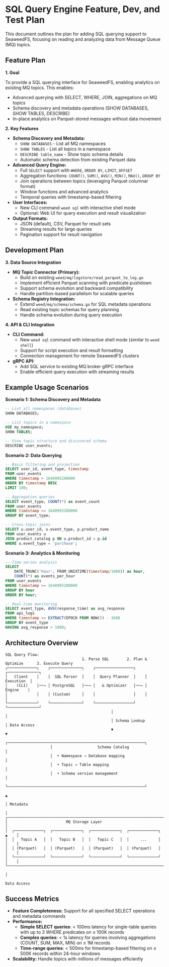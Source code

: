 # SQL Query Engine Feature, Dev, and Test Plan

This document outlines the plan for adding SQL querying support to SeaweedFS, focusing on reading and analyzing data from Message Queue (MQ) topics.

## Feature Plan

**1. Goal**

To provide a SQL querying interface for SeaweedFS, enabling analytics on existing MQ topics. This enables:
- Advanced querying with SELECT, WHERE, JOIN, aggregations on MQ topics
- Schema discovery and metadata operations (SHOW DATABASES, SHOW TABLES, DESCRIBE)
- In-place analytics on Parquet-stored messages without data movement

**2. Key Features**

*   **Schema Discovery and Metadata:**
    *   `SHOW DATABASES` - List all MQ namespaces
    *   `SHOW TABLES` - List all topics in a namespace  
    *   `DESCRIBE table_name` - Show topic schema details
    *   Automatic schema detection from existing Parquet data
*   **Advanced Query Engine:**
    *   Full `SELECT` support with `WHERE`, `ORDER BY`, `LIMIT`, `OFFSET`
    *   Aggregation functions: `COUNT()`, `SUM()`, `AVG()`, `MIN()`, `MAX()`, `GROUP BY`
    *   Join operations between topics (leveraging Parquet columnar format)
    *   Window functions and advanced analytics
    *   Temporal queries with timestamp-based filtering
*   **User Interfaces:**
    *   New CLI command `weed sql` with interactive shell mode
    *   Optional: Web UI for query execution and result visualization
*   **Output Formats:**
    *   JSON (default), CSV, Parquet for result sets
    *   Streaming results for large queries
    *   Pagination support for result navigation

## Development Plan



**3. Data Source Integration**

*   **MQ Topic Connector (Primary):**
    *   Build on existing `weed/mq/logstore/read_parquet_to_log.go`
    *   Implement efficient Parquet scanning with predicate pushdown
    *   Support schema evolution and backward compatibility
    *   Handle partition-based parallelism for scalable queries
*   **Schema Registry Integration:**
    *   Extend `weed/mq/schema/schema.go` for SQL metadata operations
    *   Read existing topic schemas for query planning
    *   Handle schema evolution during query execution

**4. API & CLI Integration**

*   **CLI Command:**
    *   New `weed sql` command with interactive shell mode (similar to `weed shell`)
    *   Support for script execution and result formatting
    *   Connection management for remote SeaweedFS clusters
*   **gRPC API:**
    *   Add SQL service to existing MQ broker gRPC interface
    *   Enable efficient query execution with streaming results

## Example Usage Scenarios

**Scenario 1: Schema Discovery and Metadata**
```sql
-- List all namespaces (databases)
SHOW DATABASES;

-- List topics in a namespace
USE my_namespace;
SHOW TABLES;

-- View topic structure and discovered schema
DESCRIBE user_events;
```

**Scenario 2: Data Querying**
```sql
-- Basic filtering and projection
SELECT user_id, event_type, timestamp 
FROM user_events 
WHERE timestamp > 1640995200000 
ORDER BY timestamp DESC 
LIMIT 100;

-- Aggregation queries
SELECT event_type, COUNT(*) as event_count
FROM user_events 
WHERE timestamp >= 1640995200000
GROUP BY event_type;

-- Cross-topic joins
SELECT u.user_id, u.event_type, p.product_name
FROM user_events u
JOIN product_catalog p ON u.product_id = p.id
WHERE u.event_type = 'purchase';
```

**Scenario 3: Analytics & Monitoring**
```sql
-- Time-series analysis
SELECT 
    DATE_TRUNC('hour', FROM_UNIXTIME(timestamp/1000)) as hour,
    COUNT(*) as events_per_hour
FROM user_events 
WHERE timestamp >= 1640995200000
GROUP BY hour
ORDER BY hour;

-- Real-time monitoring
SELECT event_type, AVG(response_time) as avg_response
FROM api_logs
WHERE timestamp >= EXTRACT(EPOCH FROM NOW()) - 3600
GROUP BY event_type
HAVING avg_response > 1000;
```

## Architecture Overview

```
SQL Query Flow:
                                  1. Parse SQL        2. Plan & Optimize      3. Execute Query
┌─────────────┐    ┌──────────────┐    ┌─────────────────┐    ┌──────────────┐
│   Client    │    │  SQL Parser  │    │  Query Planner  │    │   Execution  │
│    (CLI)    │──→ │ PostgreSQL   │──→ │   & Optimizer   │──→ │    Engine    │
│             │    │ (Custom)     │    │                 │    │              │
└─────────────┘    └──────────────┘    └─────────────────┘    └──────────────┘
                                               │                       │
                                               │ Schema Lookup         │ Data Access
                                               ▼                       ▼
                    ┌─────────────────────────────────────────────────────────────┐
                    │                    Schema Catalog                            │
                    │  • Namespace → Database mapping                            │
                    │  • Topic → Table mapping                                  │
                    │  • Schema version management                              │
                    └─────────────────────────────────────────────────────────────┘
                                                                        ▲
                                                                        │ Metadata
                                                                        │
┌─────────────────────────────────────────────────────────────────────────────┐
│                          MQ Storage Layer                                      │
│  ┌─────────────┐  ┌─────────────┐  ┌─────────────┐  ┌─────────────┐    ▲    │
│  │   Topic A   │  │   Topic B   │  │   Topic C   │  │     ...     │    │    │
│  │ (Parquet)   │  │ (Parquet)   │  │ (Parquet)   │  │ (Parquet)   │    │    │
│  └─────────────┘  └─────────────┘  └─────────────┘  └─────────────┘    │    │
└──────────────────────────────────────────────────────────────────────────│──┘
                                                                          │
                                                                     Data Access
```


## Success Metrics

*   **Feature Completeness:** Support for all specified SELECT operations and metadata commands
*   **Performance:** 
    *   **Simple SELECT queries**: < 100ms latency for single-table queries with up to 3 WHERE predicates on ≤ 100K records
    *   **Complex queries**: < 1s latency for queries involving aggregations (COUNT, SUM, MAX, MIN) on ≤ 1M records
    *   **Time-range queries**: < 500ms for timestamp-based filtering on ≤ 500K records within 24-hour windows
*   **Scalability:** Handle topics with millions of messages efficiently
